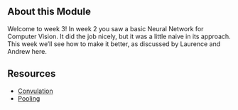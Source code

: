 ## About this Module
Welcome to week 3! In week 2 you saw a basic Neural Network for Computer Vision. It did the job nicely, but it was a little naive in its approach. This week we’ll see how to make it better, as discussed by Laurence and Andrew here.

## Resources
* [Convulation](https://www.tensorflow.org/api_docs/python/tf/keras/layers/Conv2D)
* [Pooling](https://www.tensorflow.org/api_docs/python/tf/keras/layers/MaxPool2D)
